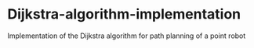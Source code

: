 # Dijkstra-algorithm-implementation
Implementation of the Dijkstra algorithm for path planning of a point robot
